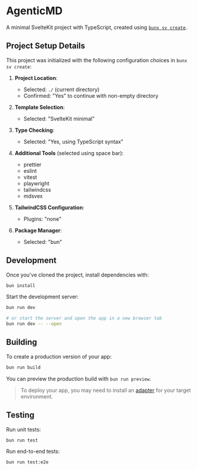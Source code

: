 # AgenticMD

A minimal SvelteKit project with TypeScript, created using [`bunx sv create`](https://github.com/sveltejs/kit).

## Project Setup Details

This project was initialized with the following configuration choices in `bunx sv create`:

1. **Project Location**:
   - Selected: `./` (current directory)
   - Confirmed: "Yes" to continue with non-empty directory

2. **Template Selection**:
   - Selected: "SvelteKit minimal"

3. **Type Checking**:
   - Selected: "Yes, using TypeScript syntax"

4. **Additional Tools** (selected using space bar):
   - prettier
   - eslint
   - vitest
   - playwright
   - tailwindcss
   - mdsvex

5. **TailwindCSS Configuration**:
   - Plugins: "none"

6. **Package Manager**:
   - Selected: "bun"

## Development

Once you've cloned the project, install dependencies with:

```bash
bun install
```

Start the development server:

```bash
bun run dev

# or start the server and open the app in a new browser tab
bun run dev -- --open
```

## Building

To create a production version of your app:

```bash
bun run build
```

You can preview the production build with `bun run preview`.

> To deploy your app, you may need to install an [adapter](https://svelte.dev/docs/kit/adapters) for your target environment.

## Testing

Run unit tests:
```bash
bun run test
```

Run end-to-end tests:
```bash
bun run test:e2e

